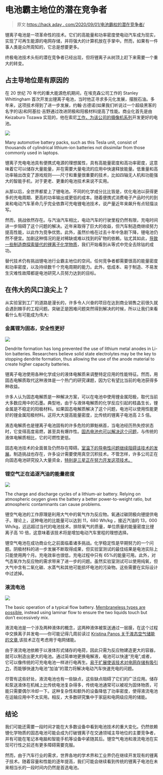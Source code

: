 # 电池霸主地位的潜在竞争者

> 原文:[https://hack aday . com/2020/09/01/电池霸权的潜在竞争者/](https://hackaday.com/2020/09/01/potential-contenders-for-battery-supremacy/)

锂离子电池是一项革命性的技术。它们的高能量和功率密度使电动汽车成为现实，实现了可再生能源的电网存储，并将强大的计算机放在手掌中。然而，如果有一件事人类是众所周知的，它总是想要更多。

终极电池技术头衔的潜在竞争者已经出现，但将锂离子从树顶上赶下来需要一个重大的转变。

## 占主导地位是有原因的

在 20 世纪 70 年代的重大能源危机期间，在埃克森公司工作的 Stanley Whittingham 首次开发出锂离子电池，当时他正寻求多元化发展，摆脱石油。多年来，这项技术得到了进一步发展，约翰·古德诺(如果我们听说过一个超级黑客的名字的话)和阿基拉·吉野通过改进阴极和阳极材料提高了性能。商业化首先是由 Keizaburo Tozawa 实现的，他在索尼[工作，为该公司的摄像机系列](https://www.sony.net/SonyInfo/CorporateInfo/History/SonyHistory/2-13.html#block3)开发更好的电池。

![](../Images/66e1a7eed8b2a8973d8b5116e03f2358.png)

Many automotive battery packs, such as this Tesla unit, consist of thousands of cylindrical lithium-ion batteries not dissimilar from those commonly used in laptops.

锂离子充电电池具有便携式电源的理想属性，具有高能量密度和高功率密度，这意味着它可以储存大量能量，并在需要大量电流的应用中快速释放能量。低重量和高功率输出改变了游戏规则——尺寸和重量很重要的技术，比如四轴无人机和功能强大的智能手机，对于更老、更重的电池技术来说不实用。

从那以后，全世界都爱上了锂电池。不同的化学成分比比皆是，优化电池以获得更多的充电周期、更高的功率输出或更低的成本。随着便携式消费电子产品时代的到来和电动汽车革命几乎完全依靠可充电锂电池技术，说产量近年来飙升有点轻描淡写。

然而，挑战依然存在。与汽油汽车相比，电动汽车的行驶里程仍然有限，充电时间进一步阻碍了这个问题的解决。近年来取得了巨大的收益，但汽车制造商继续努力提高性能，以此作为竞争优势。此外，虽然价格在过去十年中急剧下降，锂电池仍然不便宜。加剧这种情况的是对稀缺或难以找到的矿物的依赖。钴尤其如此，[导致一些制造商探索替代的锂离子化学物质](https://electrek.co/2020/06/16/tesla-secures-cobalt-deal-controversial-material/#:~:text=Tesla%20has%20secured%20a%20new,out%20the%20controversial%20battery%20material.&text=%E2%80%9CTesla%20will%20buy%20cobalt%20from,and%20the%20Swiss%20mining%20group.)，我们开始看到从等式中完全去除钴的成功。

替代技术仍有挑战锂电池行业霸主地位的空间。任何竞争者都需要很高的能量密度和功率密度，以及持续数千个充电周期的能力。此外，低成本、易于制造、不易发生灾难性故障都是电池研究人员努力达到的目标。

## 在伟大的风口浪尖上？

从实验室到工厂的道路是漫长的，许多令人兴奋的项目在达到商业销售之前很久就会遇到棘手的工程问题。突破正是困难问题突然得到解决的时候，所以让我们来看看什么有可能成为伟大:

### 金属锂为固态，安全性更好

![](../Images/f82f38f2be4cfd5b49209e4e80a2d0f1.png)

Dendrite formation has long prevented the use of lithium metal anodes in Li-Ion batteries. Researchers believe solid state electrolytes may be the key to stopping dendrite formation, thus allowing the use of the anode material to create higher capacity batteries.

锂离子电池使用各种化学成分的液体电解质来调整特定应用的性能特征。然而，用固态电解质取代这种液体是一个热门的研究课题，因为它有望比当前的电池获得多种收益。

许多人认为固态电解质是一种解决方案，可以在电池中使用锂金属阳极，取代当前大多数应用中的石墨。典型地，由于与液体电解质的化学反应引起的枝晶生长，锂金属是不稳定的阳极材料。如果固态电解质解决了这个问题，电池可以使用性能更好的锂金属阳极材料。这将大大提高能量密度，比传统的锂离子电池高 2.5 倍。

液态电解质也是锂离子电池固有的许多危险的罪魁祸首，当电池经历热失控状态时，它变得高度易燃，甚至具有爆炸性。[固态电池也可以解决这个问题](https://www.theverge.com/2018/8/13/17675376/battery-safety-lithium-ion-solid-state-electrolyte-analysis)，与传统的液体电解质相比，它的可燃性更低。

固态电池技术的全面普及仍然存在障碍。[室温下的导电性问题继续阻碍该技术的发展](http://www.ehcar.net/library/rapport/rapport206.pdf)。制造挑战也存在，许多设计需要使用真空沉积技术。不管怎样，许多公司正在向固态电池研究投入大量资金，[特别是三星正在努力开发这项技术。](https://www.whichcar.com.au/car-news/samsung-solid-state-battery-breakthrough)

### 锂空气正在追逐汽油的能量密度

![](../Images/2bd5a11095fa636d05b06b11b741fdce.png)

The charge and discharge cycles of a lithium-air battery. Relying on atmospheric oxygen gives the battery a better power-to-weight ratio, but atmospheric contaminants can cause problems.

锂空气电池的工作原理是利用大气中的氧气作为反应物。氧通过碳阴极向锂提供电子。理论上，这种电池的比能量可以达到 11，680 Wh/kg ，接近汽油的 13，000 Wh/kg，远远超过当代的电池技术。排除氧气的质量，单位质量的能量密度比锂离子高 10 倍，这意味着该技术将是增加电动汽车里程的理想选择。

锂空气电池在成功商业化之前面临着诸多挑战。化学稳定性是早期努力的一个问题。阴极材料的进一步发展不断取得成果，但实验室测试的最佳结果是电池实际上只能使用两个月。充电效率也很低，充电过程中只有 65%的能量可用。此外，对气态氧作为反应物的需求带来了进一步的问题。虽然实验室测试可以使用纯氧，但大气中含有二氧化碳、水蒸气和其他可能损坏电池的污染物。这些需要在实际设计中过滤掉。

### 液流电池

![](../Images/37d11811937ce2f0131efef1aa578fa0.png)

The basic operation of a typical flow battery. [Membraneless types are possible](https://www.sciencedirect.com/science/article/pii/S0013468618303451#:~:text=Membraneless%20redox%20flow%20batteries%20reported,cyclability%20due%20to%20reactant%20crossover.&text=The%20battery%20is%20based%20on,and%20columbic%20efficiency%20during%20cycling.), instead using laminar flow to ensure the two liquids touch but don’t excessively mix.

液流电池是一个涉及两种液体的概念，这两种液体被泵送通过一层膜，在这个过程中交换离子并发电——你可能记得几周前读过 [Kristina Panos 关于液态空气储能的文章](https://hackaday.com/2020/07/24/liquid-air-energy-storage-a-power-grid-battery-using-regular-old-ambient-air/),该技术正在考虑用于电网储能。

由于液流电池依赖于以液体形式储存的电荷，因此只需为反应物建造更大的容器，就可以制造出更大的电池。通过简单地更换电解液，电池可以快速“充电”,或者，它可以像传统的可充电电池一样进行电再生。[易于扩展使该技术对电网存储有吸引力](https://www.pv-magazine.com/2020/04/29/a-redox-flow-battery-for-grid-scale-solar-plus-storage/)，而能够快速为电池“加油”的潜力将解决电动汽车快速充电的问题。

尽管有这些好处，液流电池也有一些缺点，这些缺点阻碍了它们的广泛应用。储存和泵送液体在机械上比传统电池复杂得多，传统电池通常可以被视为固体物质，可能只需要偶尔冷却一下。这种复杂性和额外的设备降低了功率密度，使得液流电池在运输应用中不太实用。相反，大多数研究集中于家庭和电网级应用的储能。

## 结论

我们可能还需要一段时间才能在大多数设备中看到电池技术的重大变化。仍然依赖锂化学物质的固态电池可能会成为打破锂离子在交通领域主导地位的主要竞争者，并有可能在笔记本电脑和智能手机等设备中紧随其后。锂空气电池和液流电池在实现可行性之前还有更多障碍需要克服。

然而，由于汽车行业的需求，世界各地的学术界和工业界仍在继续开发现有的锂离子技术。随着容量和性能的逐年提高，我们可能会继续看到传统的锂离子电池在未来相当长的一段时间内仍然是首选电池。